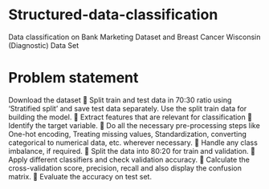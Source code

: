 # Structured-data-classification
Data classification on Bank Marketing Dataset and Breast Cancer Wisconsin (Diagnostic) Data Set
# Problem statement
Download the dataset
 Split train and test data in 70:30 ratio using ‘Stratified split’ and save test data
separately. Use the split train data for building the model.
 Extract features that are relevant for classification
 Identify the target variable.
 Do all the necessary pre-processing steps like One-hot encoding, Treating
missing values, Standardization, converting categorical to numerical data, etc.
wherever necessary.
 Handle any class imbalance, if required.
 Split the data into 80:20 for train and validation.
 Apply different classifiers and check validation accuracy.
 Calculate the cross-validation score, precision, recall and also display the
confusion matrix.
 Evaluate the accuracy on test set.

